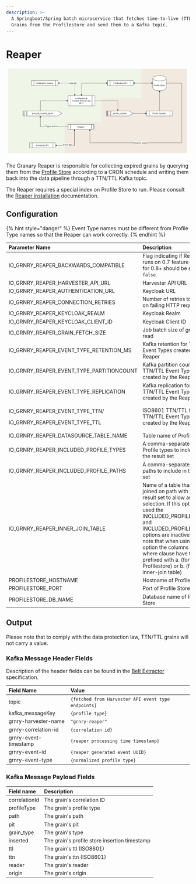 ```yaml
---
description: >-
  A Springboot/Spring batch microservice that fetches time-to-live (TTL) expired
  Grains from the Profilestore and send them to a Kafka topic.
---
```


# Reaper

![Reaper Data Flow from Profile Store to Belt Extractor](../../../.gitbook/assets/reaper.PNG)

The Granary Reaper is responsible for collecting expired grains by querying them from the [Profile Store](./) according to a CRON schedule and writing them back into the data pipeline through a TTN/TTL Kafka topic. 

The Reaper requires a special index on Profile Store to run. Please consult the [Reaper installation](../../../operator-reference/installation/with-helm/reaper.md) documentation.

## Configuration

{% hint style="danger" %}
Event Type names must be different from Profile Type names so that the Reaper can work correctly.
{% endhint %}

<table>
  <thead>
    <tr>
      <th style="text-align:left">Parameter Name</th>
      <th style="text-align:left">Description</th>
      <th style="text-align:left">Default value</th>
    </tr>
  </thead>
  <tbody>
    <tr>
      <td style="text-align:left">IO_GRNRY_REAPER_BACKWARDS_COMPATIBLE</td>
      <td style="text-align:left">Flag indicating if Reaper runs on 0.7 feature-level, for 0.8+ should be
        set to <code>false</code>
      </td>
      <td style="text-align:left">true</td>
    </tr>
    <tr>
      <td style="text-align:left">IO_GRNRY_REAPER_HARVESTER_API_URL</td>
      <td style="text-align:left">Harvester API URL</td>
      <td style="text-align:left">https://localhost:8080</td>
    </tr>
    <tr>
      <td style="text-align:left">IO_GRNRY_REAPER_AUTHENTICATION_URL</td>
      <td style="text-align:left">Keycloak URL</td>
      <td style="text-align:left">https://localhost:8080</td>
    </tr>
    <tr>
      <td style="text-align:left">IO_GRNRY_REAPER_CONNECTION_RETRIES</td>
      <td style="text-align:left">Number of retries to make on failing HTTP requests</td>
      <td style="text-align:left">5</td>
    </tr>
    <tr>
      <td style="text-align:left">IO_GRNRY_REAPER_KEYCLOAK_REALM</td>
      <td style="text-align:left">Keycloak Realm</td>
      <td style="text-align:left">grnry</td>
    </tr>
    <tr>
      <td style="text-align:left">IO_GRNRY_REAPER_KEYCLOAK_CLIENT_ID</td>
      <td style="text-align:left">Keycloak Client ID</td>
      <td style="text-align:left">harvester-api</td>
    </tr>
    <tr>
      <td style="text-align:left">IO_GRNRY_REAPER_GRAIN_FETCH_SIZE</td>
      <td style="text-align:left">Job batch size of grains to read</td>
      <td style="text-align:left">100</td>
    </tr>
    <tr>
      <td style="text-align:left">IO_GRNRY_REAPER_EVENT_TYPE_RETENTION_MS</td>
      <td style="text-align:left">Kafka retention for TTN/TTL Event Types created by the Reaper</td>
      <td
      style="text-align:left">300000</td>
    </tr>
    <tr>
      <td style="text-align:left">IO_GRNRY_REAPER_EVENT_TYPE_PARTITIONCOUNT</td>
      <td style="text-align:left">Kafka partition count for TTN/TTL Event Types created by the Reaper</td>
      <td
      style="text-align:left">24</td>
    </tr>
    <tr>
      <td style="text-align:left">IO_GRNRY_REAPER_EVENT_TYPE_REPLICATION</td>
      <td style="text-align:left">Kafka replication for TTN/TTL Event Types created by the Reaper</td>
      <td
      style="text-align:left">2</td>
    </tr>
    <tr>
      <td style="text-align:left">
        <p>IO_GRNRY_REAPER_EVENT_TYPE_TTN/</p>
        <p>IO_GRNRY_REAPER_EVENT_TYPE_TTL</p>
      </td>
      <td style="text-align:left">ISO8601 TTN/TTL for TTN/TTL Event Types created by the Reaper</td>
      <td
      style="text-align:left">P100Y</td>
    </tr>
    <tr>
      <td style="text-align:left">IO_GRNRY_REAPER_DATASOURCE_TABLE_NAME</td>
      <td style="text-align:left">Table name of Profile Store</td>
      <td style="text-align:left">profilestore</td>
    </tr>
    <tr>
      <td style="text-align:left">IO_GRNRY_REAPER_INCLUDED_PROFILE_TYPES</td>
      <td style="text-align:left">A comma-separated list of Profile types to include in the result set</td>
      <td
      style="text-align:left"></td>
    </tr>
    <tr>
      <td style="text-align:left">IO_GRNRY_REAPER_INCLUDED_PROFILE_PATHS</td>
      <td style="text-align:left">A comma-separated list of paths to include in the result set</td>
      <td style="text-align:left"></td>
    </tr>
    <tr>
      <td style="text-align:left">IO_GRNRY_REAPER_INNER_JOIN_TABLE</td>
      <td style="text-align:left">Name of a table that will be joined on path with the result set to allow
        arbitrary selection. If this option is used the INCLUDED_PROFILE_TYPES
        and INCLUDED_PROFILE_PATHS options are inactive. Please note that when
        using this option the columns in the where clause have to be prefixed with
        a. (for Profilestore) or b. (for the inner-join table)</td>
      <td style="text-align:left"></td>
    </tr>
    <tr>
      <td style="text-align:left">PROFILESTORE_HOSTNAME</td>
      <td style="text-align:left">Hostname of Profile Store</td>
      <td style="text-align:left">grnry-pg</td>
    </tr>
    <tr>
      <td style="text-align:left">PROFILESTORE_PORT</td>
      <td style="text-align:left">Port of Profile Store</td>
      <td style="text-align:left">5432</td>
    </tr>
    <tr>
      <td style="text-align:left">PROFILESTORE_DB_NAME</td>
      <td style="text-align:left">Database name of Profile Store</td>
      <td style="text-align:left">postgres</td>
    </tr>
  </tbody>
</table>

## Output

Please note that to comply with the data protection law, TTN/TTL grains will not carry a value. 

### Kafka Message Header Fields

Description of the header fields can be found in the [Belt Extractor](../belt-extractor.md#callback-signature) specification.

| Field Name | Value |
| :--- | :--- |
| topic | `{fetched from Harvester API event type endpoints}` |
| kafka\_messageKey | `{profile type}` |
| grnry-harvester-name | `"grnry-reaper"` |
| grnry-correlation-id | `{correlation id}` |
| grnry-event-timestamp | `{reaper processing time timestamp}` |
| grnry-event-id | `{reaper generated event UUID}` |
| grnry-event-type | `{normalized profile type}` |

### Kafka Message Payload Fields

| Field name | Description |
| :--- | :--- |
| correlationId | The grain's correlation ID |
| profileType | The grain's profile type |
| path | The grain's path |
| pit | The grain's pit |
| grain\_type | The grain's type |
| inserted | The grain's profile store insertion timestamp  |
| ttl | The grain's ttl \(ISO8601\) |
| ttn | The grain's ttn \(ISO8601\) |
| reader | The grain's reader |
| origin | The grain's origin |

